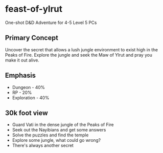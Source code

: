 # feast-of-ylrut
One-shot D&D Adventure for 4-5 Level 5 PCs

## Primary Concept
Uncover the secret that allows a lush jungle environment to exist high in the Peaks of Fire. Explore the jungle and seek the Maw of Ylrut and pray you make it out alive.

## Emphasis          
- Dungeon - 40%
- RP - 20%
- Exploration - 40%

## 30k foot view
- Guard Vati in the dense jungle of the Peaks of Fire
- Seek out the Nayibians and get some answers
- Solve the puzzles and find the temple
- Explore some jungle, what could go wrong?
- There's always another secret
